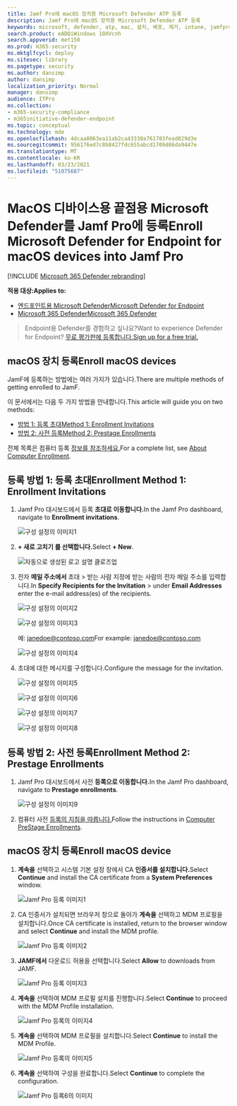 ```yaml
---
title: Jamf Pro에 macOS 장치용 Microsoft Defender ATP 등록
description: Jamf Pro에 macOS 장치용 Microsoft Defender ATP 등록
keywords: microsoft, defender, atp, mac, 설치, 배포, 제거, intune, jamfpro, macos, 카탈로나, mojave, high sierra
search.product: eADQiWindows 10XVcnh
search.appverid: met150
ms.prod: m365-security
ms.mktglfcycl: deploy
ms.sitesec: library
ms.pagetype: security
ms.author: dansimp
author: dansimp
localization_priority: Normal
manager: dansimp
audience: ITPro
ms.collection:
- m365-security-compliance
- m365initiative-defender-endpoint
ms.topic: conceptual
ms.technology: mde
ms.openlocfilehash: 4dcaa8063ea11ab2ca43330a761783fead829d3e
ms.sourcegitcommit: 956176ed7c8b8427fdc655abcd1709d86da9447e
ms.translationtype: MT
ms.contentlocale: ko-KR
ms.lasthandoff: 03/23/2021
ms.locfileid: "51075687"
---
```

# <a name="enroll-microsoft-defender-for-endpoint-for-macos-devices-into-jamf-pro"></a><span data-ttu-id="321ba-104">MacOS 디바이스용 끝점용 Microsoft Defender를 Jamf Pro에 등록</span><span class="sxs-lookup"><span data-stu-id="321ba-104">Enroll Microsoft Defender for Endpoint for macOS devices into Jamf Pro</span></span> 

[!INCLUDE [Microsoft 365 Defender rebranding](../../includes/microsoft-defender.md)]


<span data-ttu-id="321ba-105">**적용 대상:**</span><span class="sxs-lookup"><span data-stu-id="321ba-105">**Applies to:**</span></span>
- [<span data-ttu-id="321ba-106">엔드포인트용 Microsoft Defender</span><span class="sxs-lookup"><span data-stu-id="321ba-106">Microsoft Defender for Endpoint</span></span>](https://go.microsoft.com/fwlink/p/?linkid=2146631)
- [<span data-ttu-id="321ba-107">Microsoft 365 Defender</span><span class="sxs-lookup"><span data-stu-id="321ba-107">Microsoft 365 Defender</span></span>](https://go.microsoft.com/fwlink/?linkid=2118804)

> <span data-ttu-id="321ba-108">Endpoint용 Defender를 경험하고 싶나요?</span><span class="sxs-lookup"><span data-stu-id="321ba-108">Want to experience Defender for Endpoint?</span></span> [<span data-ttu-id="321ba-109">무료 평가판에 등록합니다.</span><span class="sxs-lookup"><span data-stu-id="321ba-109">Sign up for a free trial.</span></span>](https://www.microsoft.com/microsoft-365/windows/microsoft-defender-atp?ocid=docs-wdatp-investigateip-abovefoldlink)

## <a name="enroll-macos-devices"></a><span data-ttu-id="321ba-110">macOS 장치 등록</span><span class="sxs-lookup"><span data-stu-id="321ba-110">Enroll macOS devices</span></span>

<span data-ttu-id="321ba-111">JamF에 등록하는 방법에는 여러 가지가 있습니다.</span><span class="sxs-lookup"><span data-stu-id="321ba-111">There are multiple methods of getting enrolled to JamF.</span></span>

<span data-ttu-id="321ba-112">이 문서에서는 다음 두 가지 방법을 안내합니다.</span><span class="sxs-lookup"><span data-stu-id="321ba-112">This article will guide you on two methods:</span></span>

- [<span data-ttu-id="321ba-113">방법 1: 등록 초대</span><span class="sxs-lookup"><span data-stu-id="321ba-113">Method 1:  Enrollment Invitations</span></span>](#enrollment-method-1-enrollment-invitations)
- [<span data-ttu-id="321ba-114">방법 2: 사전 등록</span><span class="sxs-lookup"><span data-stu-id="321ba-114">Method 2:  Prestage Enrollments</span></span>](#enrollment-method-2-prestage-enrollments)

<span data-ttu-id="321ba-115">전체 목록은 컴퓨터 등록 [정보를 참조하세요.](https://docs.jamf.com/9.9/casper-suite/administrator-guide/About_Computer_Enrollment.html)</span><span class="sxs-lookup"><span data-stu-id="321ba-115">For a complete list, see [About Computer Enrollment](https://docs.jamf.com/9.9/casper-suite/administrator-guide/About_Computer_Enrollment.html).</span></span>


## <a name="enrollment-method-1-enrollment-invitations"></a><span data-ttu-id="321ba-116">등록 방법 1: 등록 초대</span><span class="sxs-lookup"><span data-stu-id="321ba-116">Enrollment Method 1: Enrollment Invitations</span></span>

1. <span data-ttu-id="321ba-117">Jamf Pro 대시보드에서 등록 **초대로 이동합니다.**</span><span class="sxs-lookup"><span data-stu-id="321ba-117">In the Jamf Pro dashboard, navigate to **Enrollment invitations**.</span></span>

    ![구성 설정의 이미지1](images/a347307458d6a9bbfa88df7dbe15398f.png)

2. <span data-ttu-id="321ba-119">**+ 새로 고치기 를 선택합니다.**</span><span class="sxs-lookup"><span data-stu-id="321ba-119">Select **+ New**.</span></span>

    ![자동으로 생성된 로고 설명 클로즈업](images/b6c7ad56d50f497c38fc14c1e315456c.png)

3. <span data-ttu-id="321ba-121">전자 **메일 주소에서** 초대 > 받는  사람 지정에 받는 사람의 전자 메일 주소를 입력합니다.</span><span class="sxs-lookup"><span data-stu-id="321ba-121">In **Specify Recipients for the Invitation** > under **Email Addresses** enter the e-mail address(es) of the recipients.</span></span>

    ![구성 설정의 이미지2](images/718b9d609f9f77c8b13ba88c4c0abe5d.png)

    ![구성 설정의 이미지3](images/ae3597247b6bc7c5347cf56ab1e820c0.png)

    <span data-ttu-id="321ba-124">예: janedoe@contoso.com</span><span class="sxs-lookup"><span data-stu-id="321ba-124">For example: janedoe@contoso.com</span></span>

    ![구성 설정의 이미지4](images/4922c0fcdde4c7f73242b13bf5e35c19.png)

4. <span data-ttu-id="321ba-126">초대에 대한 메시지를 구성합니다.</span><span class="sxs-lookup"><span data-stu-id="321ba-126">Configure the message for the invitation.</span></span>

    ![구성 설정의 이미지5](images/ce580aec080512d44a37ff8e82e5c2ac.png)

    ![구성 설정의 이미지6](images/5856b765a6ce677caacb130ca36b1a62.png)

    ![구성 설정의 이미지7](images/3ced5383a6be788486d89d407d042f28.png)

    ![구성 설정의 이미지8](images/54be9c6ed5b24cebe628dc3cd9ca4089.png)

## <a name="enrollment-method-2-prestage-enrollments"></a><span data-ttu-id="321ba-131">등록 방법 2: 사전 등록</span><span class="sxs-lookup"><span data-stu-id="321ba-131">Enrollment Method 2: Prestage Enrollments</span></span>

1. <span data-ttu-id="321ba-132">Jamf Pro 대시보드에서 사전 **등록으로 이동합니다.**</span><span class="sxs-lookup"><span data-stu-id="321ba-132">In the Jamf Pro dashboard, navigate to **Prestage enrollments**.</span></span>

    ![구성 설정의 이미지9](images/6fd0cb2bbb0e60a623829c91fd0826ab.png)

2. <span data-ttu-id="321ba-134">컴퓨터 사전 [등록의 지침을 따릅니다.](https://docs.jamf.com/9.9/casper-suite/administrator-guide/Computer_PreStage_Enrollments.html)</span><span class="sxs-lookup"><span data-stu-id="321ba-134">Follow the instructions in [Computer PreStage Enrollments](https://docs.jamf.com/9.9/casper-suite/administrator-guide/Computer_PreStage_Enrollments.html).</span></span>

## <a name="enroll-macos-device"></a><span data-ttu-id="321ba-135">macOS 장치 등록</span><span class="sxs-lookup"><span data-stu-id="321ba-135">Enroll macOS device</span></span>

1. <span data-ttu-id="321ba-136">**계속을** 선택하고 시스템 기본 설정 창에서 CA **인증서를 설치합니다.**</span><span class="sxs-lookup"><span data-stu-id="321ba-136">Select **Continue** and install the CA certificate from a **System Preferences** window.</span></span>

    ![Jamf Pro 등록 이미지1](images/jamfpro-ca-certificate.png)

2. <span data-ttu-id="321ba-138">CA 인증서가 설치되면 브라우저 창으로 돌아가 **계속을** 선택하고 MDM 프로필을 설치합니다.</span><span class="sxs-lookup"><span data-stu-id="321ba-138">Once CA certificate is installed, return to the browser window and select **Continue** and install the MDM profile.</span></span> 

    ![Jamf Pro 등록 이미지2](images/jamfpro-install-mdm-profile.png)

3. <span data-ttu-id="321ba-140">**JAMF에서** 다운로드 허용을 선택합니다.</span><span class="sxs-lookup"><span data-stu-id="321ba-140">Select **Allow** to downloads from JAMF.</span></span>

    ![Jamf Pro 등록 이미지3](images/jamfpro-download.png)

4. <span data-ttu-id="321ba-142">**계속을** 선택하여 MDM 프로필 설치를 진행합니다.</span><span class="sxs-lookup"><span data-stu-id="321ba-142">Select **Continue** to proceed with the MDM Profile installation.</span></span> 

    ![Jamf Pro 등록의 이미지4](images/jamfpro-install-mdm.png)

5. <span data-ttu-id="321ba-144">**계속을** 선택하여 MDM 프로필을 설치합니다.</span><span class="sxs-lookup"><span data-stu-id="321ba-144">Select **Continue** to install the MDM Profile.</span></span>

    ![Jamf Pro 등록의 이미지5](images/jamfpro-mdm-unverified.png)

6. <span data-ttu-id="321ba-146">**계속을** 선택하여 구성을 완료합니다.</span><span class="sxs-lookup"><span data-stu-id="321ba-146">Select **Continue**  to complete the configuration.</span></span> 

    ![Jamf Pro 등록6의 이미지](images/jamfpro-mdm-profile.png)
